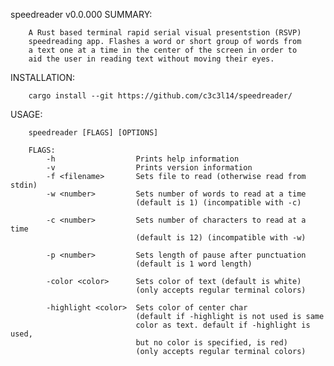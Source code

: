 speedreader v0.0.000
SUMMARY:

        A Rust based terminal rapid serial visual presentstion (RSVP)
        speedreading app. Flashes a word or short group of words from
        a text one at a time in the center of the screen in order to 
        aid the user in reading text without moving their eyes. 

INSTALLATION:

        cargo install --git https://github.com/c3c3l14/speedreader/

USAGE:

        speedreader [FLAGS] [OPTIONS]
            
        FLAGS:
            -h                  Prints help information
            -v                  Prints version information
            -f <filename>       Sets file to read (otherwise read from stdin)
            -w <number>         Sets number of words to read at a time 
                                (default is 1) (incompatible with -c)

            -c <number>         Sets number of characters to read at a time 
                                (default is 12) (incompatible with -w)

            -p <number>         Sets length of pause after punctuation 
                                (default is 1 word length)

            -color <color>      Sets color of text (default is white) 
                                (only accepts regular terminal colors)

            -highlight <color>  Sets color of center char 
                                (default if -highlight is not used is same
                                color as text. default if -highlight is used,
                                but no color is specified, is red) 
                                (only accepts regular terminal colors)
